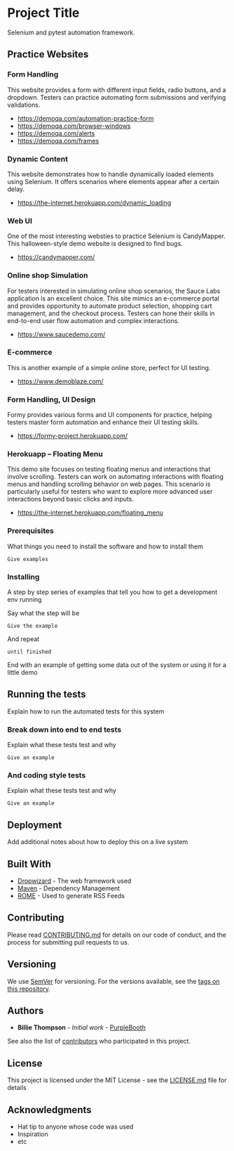 # Project Title

Selenium and pytest automation framework. 

## Practice Websites
### Form Handling
This website provides a form with different input fields, 
radio buttons, and a dropdown. Testers can practice automating 
form submissions and verifying validations.

* https://demoqa.com/automation-practice-form
* https://demoqa.com/browser-windows
* https://demoqa.com/alerts
* https://demoqa.com/frames

###  Dynamic Content
This website demonstrates how to handle dynamically loaded 
elements using Selenium. It offers scenarios where elements
appear after a certain delay.

* https://the-internet.herokuapp.com/dynamic_loading

### Web UI
One of the most interesting websties to practice Selenium is 
CandyMapper. This halloween-style demo website is designed to 
find bugs.
*  https://candymapper.com/

### Online shop Simulation
For testers interested in simulating online shop scenarios, the Sauce Labs 
application is an excellent choice. This site mimics an e-commerce portal 
and provides opportunity to automate product selection, shopping cart 
management, and the checkout process. Testers can hone their skills in 
end-to-end user flow automation and complex interactions.

* https://www.saucedemo.com/

### E-commerce
This is another example of a simple online store, perfect for UI testing.

* https://www.demoblaze.com/

### Form Handling, UI Design
Formy provides various forms and UI components for practice, helping testers 
master form automation and enhance their UI testing skills.

* https://formy-project.herokuapp.com/

### Herokuapp – Floating Menu

This demo site focuses on testing floating menus and interactions that involve
scrolling. Testers can work on automating interactions with floating menus and
handling scrolling behavior on web pages. This scenario is particularly useful
for testers who want to explore more advanced user interactions beyond basic 
clicks and inputs.

* https://the-internet.herokuapp.com/floating_menu


### Prerequisites

What things you need to install the software and how to install them

```
Give examples
```

### Installing

A step by step series of examples that tell you how to get a development env running

Say what the step will be

```
Give the example
```

And repeat

```
until finished
```

End with an example of getting some data out of the system or using it for a little demo

## Running the tests

Explain how to run the automated tests for this system

### Break down into end to end tests

Explain what these tests test and why

```
Give an example
```

### And coding style tests

Explain what these tests test and why

```
Give an example
```

## Deployment

Add additional notes about how to deploy this on a live system

## Built With

* [Dropwizard](http://www.dropwizard.io/1.0.2/docs/) - The web framework used
* [Maven](https://maven.apache.org/) - Dependency Management
* [ROME](https://rometools.github.io/rome/) - Used to generate RSS Feeds

## Contributing

Please read [CONTRIBUTING.md](https://gist.github.com/PurpleBooth/b24679402957c63ec426) for details on our code of conduct, and the process for submitting pull requests to us.

## Versioning

We use [SemVer](http://semver.org/) for versioning. For the versions available, see the [tags on this repository](https://github.com/your/project/tags). 

## Authors

* **Billie Thompson** - *Initial work* - [PurpleBooth](https://github.com/PurpleBooth)

See also the list of [contributors](https://github.com/your/project/contributors) who participated in this project.

## License

This project is licensed under the MIT License - see the [LICENSE.md](LICENSE.md) file for details

## Acknowledgments

* Hat tip to anyone whose code was used
* Inspiration
* etc
